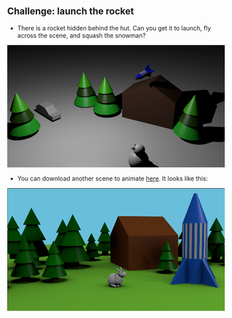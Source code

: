 ## Challenge: launch the rocket

+ There is a rocket hidden behind the hut. Can you get it to launch, fly across the scene, and squash the snowman?

![Flying rocket](images/blender-flying-rocket.png)

+ You can download another scene to animate [here](resources/bunny-challenge.blend). It looks like this:

![Bunny challenge](images/blender-bunny-challenge.png)